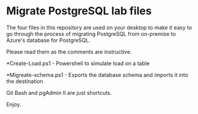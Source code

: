 # Migrate PostgreSQL lab files

The four files in this repository are used on your desktop to make it easy to go through the process of migrating PostgreSQL from on-premise to Azure's database for PostgreSQL.

Please read them as the comments are instructive.

*Create-Load.ps1     - Powershell to simulate load on a table

*Migreate-schema.ps1 - Exports the database schema and imports it into the destination

Git Bash and pgAdmin II are just shortcuts.

Enjoy.
